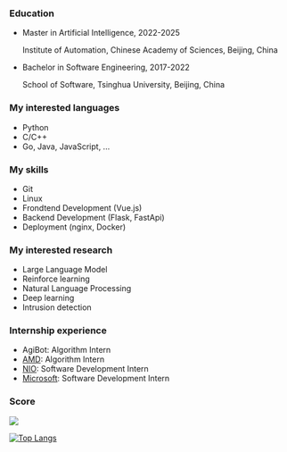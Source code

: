 ### Education

- Master in Artificial Intelligence, 2022-2025

  Institute of Automation, Chinese Academy of Sciences, Beijing, China

- Bachelor in Software Engineering, 2017-2022
  
  School of Software, Tsinghua University, Beijing, China

### My interested languages

- Python
- C/C++
- Go, Java, JavaScript, ...

### My skills

- Git
- Linux
- Frondtend Development (Vue.js)
- Backend Development (Flask, FastApi)
- Deployment (nginx, Docker)

### My interested research

- Large Language Model
- Reinforce learning
- Natural Language Processing
- Deep learning
- Intrusion detection

### Internship experience

- AgiBot: Algorithm Intern
- [AMD](https://www.amd.com/): Algorithm Intern
- [NIO](https://www.nio.cn/): Software Development Intern
- [Microsoft](https://www.microsoft.com/zh-cn/ard/aboutus/teams-STCA): Software Development Intern

### Score

![](https://github-readme-stats.vercel.app/api?username=yorhaha)

[![Top Langs](https://github-readme-stats.vercel.app/api/top-langs/?username=yorhaha&exclude_repo=yorhaha,yorhaha.github.io,github-readme-stats,EverPhotoCheckin,MovieRecommend&langs_count=8&layout=compact)]()
